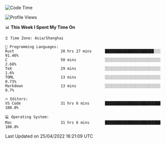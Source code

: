<!--START_SECTION:waka-->
![Code Time](http://img.shields.io/badge/Code%20Time-1%2C272%20hrs%2010%20mins-blue)

![Profile Views](http://img.shields.io/badge/Profile%20Views-17-blue)

📊 **This Week I Spent My Time On** 

```text
⌚︎ Time Zone: Asia/Shanghai

💬 Programming Languages: 
Rust                     28 hrs 27 mins      ██████████████████████░░░   91.46% 
C                        50 mins             ░░░░░░░░░░░░░░░░░░░░░░░░░   2.68% 
TeX                      29 mins             ░░░░░░░░░░░░░░░░░░░░░░░░░   1.6% 
TOML                     13 mins             ░░░░░░░░░░░░░░░░░░░░░░░░░   0.73% 
Markdown                 13 mins             ░░░░░░░░░░░░░░░░░░░░░░░░░   0.7%

🔥 Editors: 
VS Code                  31 hrs 6 mins       █████████████████████████   100.0%

💻 Operating System: 
Mac                      31 hrs 6 mins       █████████████████████████   100.0%

```


 Last Updated on 25/04/2022 16:21:09 UTC
<!--END_SECTION:waka-->
